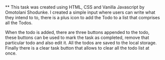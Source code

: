 ** This task was created using HTML, CSS and Vanilla Javascript by Omotolani Shodunke.
I created a simple input where users can write what they intend to to, there is a plus icon to add the Todo to a list that comprises all the Todos.

When the todo is added, there are three buttons appended to the todo, these buttons can be used to mark the task as completed, remove that particular todo and also edit it. All the todos are saved to the local storage. 
Finally there is a clear task button that allows to clear all the todo list at once.